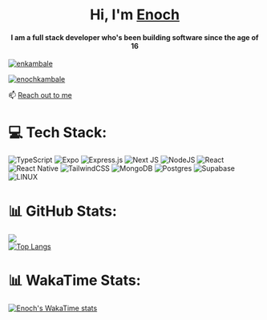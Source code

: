 <h1 align="center">Hi, I'm <a href="https://enkambale.com">Enoch</a></h1>
<h4 align="center">I am a full stack developer who's been building software since the age of 16</h4>


<p align="left"> <a href="https://twitter.com/enkambale" target="blank"><img src="https://img.shields.io/twitter/follow/enkambale?logo=twitter&style=for-the-badge" alt="enkambale" /></a> </p>
<p align="left"><a href="https://www.linkedin.com/in/enochkambale" target="blank"><img src="https://img.shields.io/badge/LinkedIn-0077B5?style=for-the-badge&logo=linkedin&logoColor=white" alt="enochkambale" /></a> </p>

📫 [Reach out to me](https://dev.enkambale.com/#contact)




# 💻 Tech Stack:
![TypeScript](https://img.shields.io/badge/typescript-%23007ACC.svg?style=for-the-badge&logo=typescript&logoColor=white) ![Expo](https://img.shields.io/badge/expo-1C1E24?style=for-the-badge&logo=expo&logoColor=#D04A37) ![Express.js](https://img.shields.io/badge/express.js-%23404d59.svg?style=for-the-badge&logo=express&logoColor=%2361DAFB) ![Next JS](https://img.shields.io/badge/Next-black?style=for-the-badge&logo=next.js&logoColor=white) ![NodeJS](https://img.shields.io/badge/node.js-6DA55F?style=for-the-badge&logo=node.js&logoColor=white) ![React](https://img.shields.io/badge/react-%2320232a.svg?style=for-the-badge&logo=react&logoColor=%2361DAFB) ![React Native](https://img.shields.io/badge/react_native-%2320232a.svg?style=for-the-badge&logo=react&logoColor=%2361DAFB) ![TailwindCSS](https://img.shields.io/badge/tailwindcss-%2338B2AC.svg?style=for-the-badge&logo=tailwind-css&logoColor=white) ![MongoDB](https://img.shields.io/badge/MongoDB-%234ea94b.svg?style=for-the-badge&logo=mongodb&logoColor=white) ![Postgres](https://img.shields.io/badge/postgres-%23316192.svg?style=for-the-badge&logo=postgresql&logoColor=white) 	![Supabase](https://img.shields.io/badge/Supabase-3ECF8E?style=for-the-badge&logo=supabase&logoColor=white) ![LINUX](https://img.shields.io/badge/Linux-FCC624?style=for-the-badge&logo=linux&logoColor=black) 
# 📊 GitHub Stats:
![](https://github-readme-streak-stats.herokuapp.com/?user=camballe&theme=dark&hide_border=false) <br/>
[![Top Langs](https://github-readme-stats-delta-dun.vercel.app/api/top-langs/?username=camballe&layout=compact&theme=dark&card_width=400)](https://github.com/camballe/github-readme-stats)  <br/>

# 📊 WakaTime Stats:
[![Enoch's WakaTime stats](https://github-readme-stats.vercel.app/api/wakatime?username=enkambale&theme=dark&layout=compact)](https://github.com/anuraghazra/github-readme-stats)
